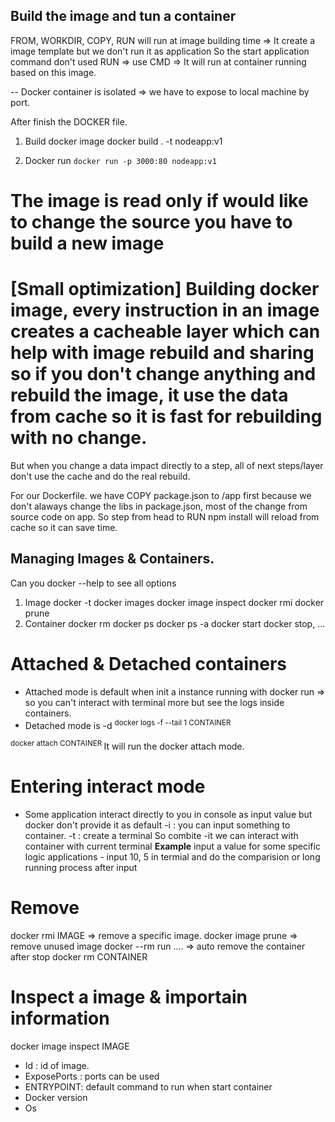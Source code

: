 ## Build  the image and tun a container
FROM, WORKDIR, COPY, RUN will run at image building time => It create a image template but we don't run it as application
So the start application command don't used RUN => use CMD => It will run at container running based on this image.

-- Docker container is isolated => we have to expose to local machine by port.

After finish the DOCKER file.
1. Build docker image
docker build . -t nodeapp:v1
<!-- docker image ls to check the image in our local -->
2. Docker run
``` docker run -p 3000:80 nodeapp:v1 ```
<!-- docker ps to check running containers -->


# The image is read only if would like to change the source you have to build a new image

# [Small optimization] Building docker image, every instruction in an image creates a cacheable layer which can help with image rebuild and sharing so if you don't change anything and rebuild the image, it use the data from cache so it is fast for rebuilding with no change.

 But when you change a data impact directly to a step, all of next steps/layer don't use the cache and do the real rebuild.

 For our Dockerfile. we have COPY package.json to /app first because we don't alaways change the libs in package.json, most of the change from source code on app. So step from head to RUN npm install will reload from cache so it can save time.

## Managing Images & Containers.
 Can you docker --help to see all options
 1. Image
 docker -t
 docker images
 docker image inspect
 docker rmi
 docker prune
 2. Container
 docker rm 
 docker ps
 docker ps -a
 docker start
 docker stop, ...

# Attached & Detached containers
 - Attached mode is default when init a instance running with docker run => so you can't interact with terminal more but see the logs inside containers.
 - Detached mode is -d <sup> docker logs -f --tail 1 CONTAINER </sup>

 <sup>docker attach CONTAINER </sup> It will run the docker attach mode.

# Entering interact mode
- Some application interact directly to you in console as input value but docker don't provide it as default
-i : you can input something to container.
-t : create a terminal
So combite -it we can interact with container with current terminal 
**Example** input a value for some specific logic applications - input 10, 5 in termial and do the comparision or long running process after input

# Remove
docker rmi IMAGE   => remove a specific image.
docker image prune => remove unused image
docker --rm run .... => auto remove the container after stop
docker rm CONTAINER
# Inspect a image & importain information
docker image inspect IMAGE
- Id : id of image.
- ExposePorts : ports can be used
- ENTRYPOINT: default command to run when start container
- Docker version
- Os

